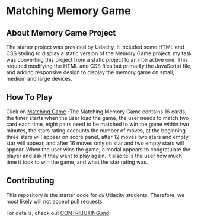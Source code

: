 # Matching Memory Game

## About Memory Game Project

The starter project was provided by Udacity, It included some HTML and CSS styling  to display a static version of the Memory Game project. my task was converting this project from a static project to an interactive one. This required modifying the HTML and CSS files but primarily the JavaScript file, and adding responsive design to display the memory game on small, medium and large devices.


## How To Play

 Click on [Matching Game](https://aliismeal.github.io/memory-game.github.io/)
 -The Matching Memory Game contains 16 cards, the timer  starts when the user load the game, the user needs to match two card each time, eight pairs need to be matched to win the game within two minutes, the stars rating accounts the number of moves, at the beginning three stars will appear on score panel, after 12 moves two stars and empty star will appear, and after 16 moves only on star and two empty stars  will appear.
 When the user wins the game, a modal appears to congratulate the player and ask if they want to play again. It  also tells the user how much time it took to win the game, and what the star rating was.

## Contributing

This repository is the starter code for _all_ Udacity students. Therefore, we most likely will not accept pull requests.

For details, check out [CONTRIBUTING.md](CONTRIBUTING.md).
